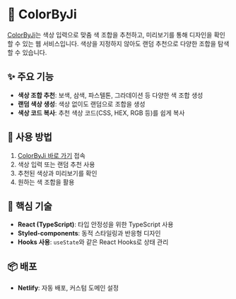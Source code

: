 # 🎨 ColorByJi

[ColorByJi](https://colorbyji.netlify.app/)는 색상 입력으로 맞춤 색 조합을 추천하고, 미리보기를 통해 디자인을 확인할 수 있는 웹 서비스입니다. 색상을 지정하지 않아도 랜덤 추천으로 다양한 조합을 탐색할 수 있습니다.

## ✨ 주요 기능

- **색상 조합 추천**: 보색, 삼색, 파스텔톤, 그라데이션 등 다양한 색 조합 생성
- **랜덤 색상 생성**: 색상 없이도 랜덤으로 조합을 생성
- **색상 코드 복사**: 추천 색상 코드(CSS, HEX, RGB 등)를 쉽게 복사

## 🚀 사용 방법

1. [ColorByJi 바로 가기](https://colorbyji.netlify.app/) 접속
2. 색상 입력 또는 랜덤 추천 사용
3. 추천된 색상과 미리보기를 확인
4. 원하는 색 조합을 활용

## 📌 핵심 기술

- **React (TypeScript)**: 타입 안정성을 위한 TypeScript 사용
- **Styled-components**: 동적 스타일링과 반응형 디자인
- **Hooks 사용**: `useState`와 같은 React Hooks로 상태 관리

## 📦 배포

- **Netlify**: 자동 배포, 커스텀 도메인 설정

